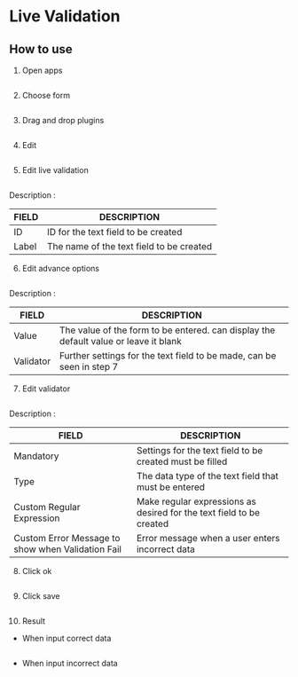 # Live Validation



## How to use

1. Open apps

<img src="https://raw.githubusercontent.com/kinnara-digital-studio/kecak-workflow/master/docs/assets/liveValidation_openApps.png" alt="" />


2. Choose form

<img src="https://raw.githubusercontent.com/kinnara-digital-studio/kecak-workflow/master/docs/assets/currencyTextField_chooseForm.png" alt="" />


3. Drag and drop plugins

<img src="https://raw.githubusercontent.com/kinnara-digital-studio/kecak-workflow/master/docs/assets/liveValidation_dragDrop.png" alt="" />

4. Edit 

<img src="https://raw.githubusercontent.com/kinnara-digital-studio/kecak-workflow/master/docs/assets/liveValidation_edit.png" alt="" />


5. Edit live validation

<img src="https://raw.githubusercontent.com/kinnara-digital-studio/kecak-workflow/master/docs/assets/liveValidation_editTextArea.png" alt="" />

Description :

|FIELD|DESCRIPTION|
|--|--|
|ID|ID for the text field to be created|
|Label|The name of the text field to be created|

6. Edit advance options

<img src="https://raw.githubusercontent.com/kinnara-digital-studio/kecak-workflow/master/docs/assets/liveValidation_editAdvanced.png" alt="" />

Description :

|FIELD|DESCRIPTION|
|--|--|
|Value|The value of the form to be entered. can display the default value or leave it blank|
|Validator|Further settings for the text field to be made, can be seen in step 7|

7. Edit validator

<img src="https://raw.githubusercontent.com/kinnara-digital-studio/kecak-workflow/master/docs/assets/liveValidation_editConfigureValidation.png" alt="" />

Description :

|FIELD|DESCRIPTION|
|--|--|
|Mandatory|Settings for the text field to be created must be filled|
|Type|The data type of the text field that must be entered|
|Custom Regular Expression|Make regular expressions as desired for the text field to be created|
|Custom Error Message to show when Validation Fail|Error message when a user enters incorrect data|

8. Click ok

<img src="https://raw.githubusercontent.com/kinnara-digital-studio/kecak-workflow/master/docs/assets/liveValidation_ok.png" alt="" />


9. Click save

<img src="https://raw.githubusercontent.com/kinnara-digital-studio/kecak-workflow/master/docs/assets/liveValidation_save.png" alt="" />


10. Result

- When input correct data

<img src="https://raw.githubusercontent.com/kinnara-digital-studio/kecak-workflow/master/docs/assets/liveValidation_result2.png" alt="" />


- When input incorrect data

<img src="https://raw.githubusercontent.com/kinnara-digital-studio/kecak-workflow/master/docs/assets/liveValidation_result.png" alt="" />
